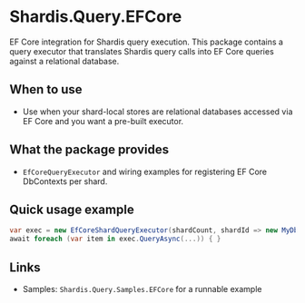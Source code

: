 # Shardis.Query.EFCore

EF Core integration for Shardis query execution. This package contains a query executor that translates Shardis query calls into EF Core queries against a relational database.

## When to use

- Use when your shard-local stores are relational databases accessed via EF Core and you want a pre-built executor.

## What the package provides

- `EfCoreQueryExecutor` and wiring examples for registering EF Core DbContexts per shard.

## Quick usage example

```csharp
var exec = new EfCoreShardQueryExecutor(shardCount, shardId => new MyDbContext(...), mergeFunc);
await foreach (var item in exec.QueryAsync(...)) { }
```

## Links

- Samples: `Shardis.Query.Samples.EFCore` for a runnable example
